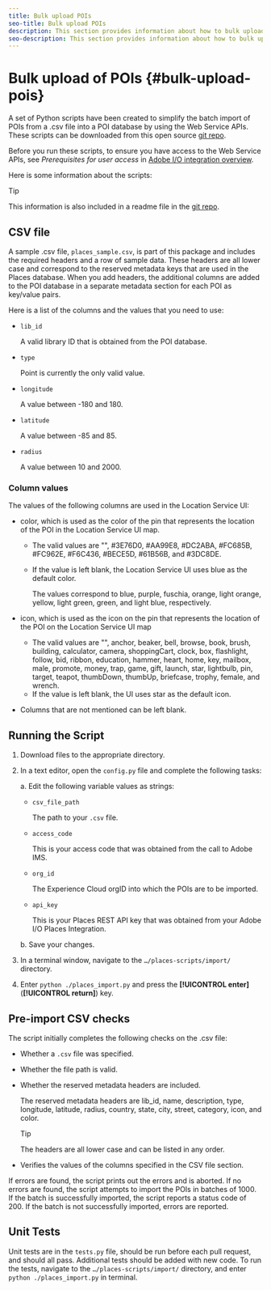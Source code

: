 ```yaml
---
title: Bulk upload POIs
seo-title: Bulk upload POIs
description: This section provides information about how to bulk upload your POIs.
seo-description: This section provides information about how to bulk upload your POIs.
---
```


# Bulk upload of POIs {#bulk-upload-pois}

A set of Python scripts have been created to simplify the batch import of POIs from a .csv file into a POI database by using the Web Service APIs. These scripts can be downloaded from this open source [git repo](https://github.com/adobe/places-scripts). 

Before you run these scripts, to ensure you have access to the Web Service APIs, see *Prerequisites for user access* in [Adobe I/O integration overview](/help/web-service-api/adobe-i-o-integration.md). 

Here is some information about the scripts:

>[!TIP]
>
>This information is also included in a readme file in the [git repo](https://github.com/adobe/places-scripts).

## CSV file

A sample .csv file, `places_sample.csv`, is part of this package and includes the required headers and a row of sample data. These headers are all lower case and correspond to the reserved metadata keys that are used in the Places database. When you add headers, the additional columns are added to the POI database in a separate metadata section for each POI as key/value pairs.

Here is a list of the columns and the values that you need to use:

* `lib_id`

  A valid library ID that is obtained from the POI database.

* `type`

  Point is currently the only valid value.

* `longitude`

  A value between -180 and 180.

* `latitude`

  A value between -85 and 85.

* `radius`

  A value between 10 and 2000.

### Column values

The values of the following columns are used in the Location Service UI:

* color, which is used as the color of the pin that represents the location of the POI in the Location Service UI map.
  * The valid values are "", #3E76D0, #AA99E8, #DC2ABA, #FC685B, #FC962E, #F6C436, #BECE5D, #61B56B, and #3DC8DE.
  * If the value is left blank, the Location Service UI uses blue as the default color.

    The values correspond to blue, purple, fuschia, orange, light orange, yellow, light green, green, and light blue, respectively.
  
* icon, which is used as the icon on the pin that represents the location of the POI on the Location Service UI map
  * The valid values are "", anchor, beaker, bell, browse, book, brush, building, calculator, camera, shoppingCart, clock, box, flashlight, follow, bid, ribbon, education, hammer, heart, home, key, mailbox, male, promote, money, trap, game, gift, launch, star, lightbulb, pin, target, teapot, thumbDown, thumbUp, briefcase, trophy, female, and wrench.
  * If the value is left blank, the UI uses star as the default icon.

* Columns that are not mentioned can be left blank.

## Running the Script

1. Download files to the appropriate directory.
1. In a text editor, open the `config.py` file and complete the following tasks:

   a. Edit the following variable values as strings:

      * `csv_file_path`

        The path to your `.csv`  file.

      * `access_code`

        This is your access code that was obtained from the call to Adobe IMS.
 
      * `org_id`

        The Experience Cloud orgID into which the POIs are to be imported.

      * `api_key`

        This is your Places REST API key that was obtained from your Adobe I/O Places Integration.

    b. Save your changes.

1. In a terminal window, navigate to the `…/places-scripts/import/` directory.
1. Enter `python ./places_import.py` and press the **[!UICONTROL enter]** (**[!UICONTROL return]**) key.


## Pre-import CSV checks

The script initially completes the following checks on the .csv file:

* Whether a `.csv` file was specified.
* Whether the file path is valid.
* Whether the reserved metadata headers are included.

  The reserved metadata headers are lib_id, name, description, type, longitude, latitude, radius, country, state, city, street, category, icon, and color.

  >[!TIP]
  >
  >The headers are all lower case and can be listed in any order.

* Verifies the values of the columns specified in the CSV file section.

If errors are found, the script prints out the errors and is aborted. If no errors are found, the script attempts to import the POIs in batches of 1000. If the batch is successfully imported, the script reports a status code of 200. If the batch is not successfully imported, errors are reported.

## Unit Tests

Unit tests are in the `tests.py` file, should be run before each pull request, and should all pass. Additional tests should be added with new code. To run the tests, navigate to the `…/places-scripts/import/` directory, and enter `python ./places_import.py` in terminal.



